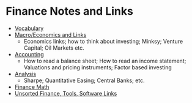 # Finance Notes and Links

* [Vocabulary](VOCABULARY.md)
* [Macro/Economics and Links](MACRO.md)
    * Economics links; how to think about investing; Minksy; Venture Capital; Oil Markets etc.
* [Accounting](ACCOUNTING.md)
    * How to read a balance sheet; How to read an income statement; Valuations and pricing instruments; Factor based investing
* [Analysis](ANALYSIS.md)
    * Sharpe; Quantitative Easing; Central Banks; etc.
* [Finance Math](FINANCE_MATH.md])
* [Unsorted Finance, Tools, Software Links](UNSORTED.md)
